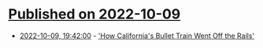 # [Published on 2022-10-09](index.md)

* [2022-10-09, 19:42:00](https://yro.slashdot.org/story/22/10/09/1834246/how-californias-bullet-train-went-off-the-rails?utm_source=rss1.0mainlinkanon&utm_medium=feed) - ['How California's Bullet Train Went Off the Rails'](https://yro.slashdot.org/story/22/10/09/1834246/how-californias-bullet-train-went-off-the-rails?utm_source=rss1.0mainlinkanon&utm_medium=feed)
